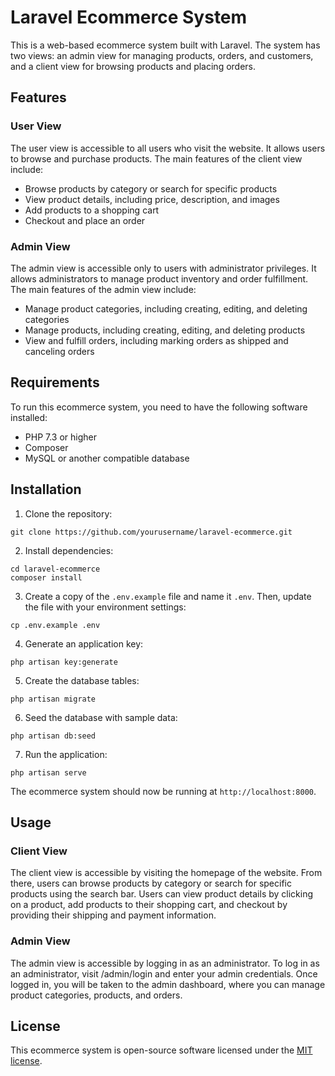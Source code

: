 # Laravel Ecommerce System

This is a web-based ecommerce system built with Laravel. The system has two views: an admin view for managing products, orders, and customers, and a client view for browsing products and placing orders.

## Features

### User View

The user view is accessible to all users who visit the website. It allows users to browse and purchase products. The main features of the client view include:

- Browse products by category or search for specific products
- View product details, including price, description, and images
- Add products to a shopping cart
- Checkout and place an order

### Admin View

The admin view is accessible only to users with administrator privileges. It allows administrators to manage product inventory and order fulfillment. The main features of the admin view include:

- Manage product categories, including creating, editing, and deleting categories
- Manage products, including creating, editing, and deleting products
- View and fulfill orders, including marking orders as shipped and canceling orders

## Requirements

To run this ecommerce system, you need to have the following software installed:

- PHP 7.3 or higher
- Composer
- MySQL or another compatible database

## Installation

1. Clone the repository:
```
git clone https://github.com/yourusername/laravel-ecommerce.git
```
2. Install dependencies:
```
cd laravel-ecommerce
composer install
```
3. Create a copy of the `.env.example` file and name it `.env`. Then, update the file with your environment settings:
```
cp .env.example .env
```
4. Generate an application key:
```
php artisan key:generate
```
5. Create the database tables:
```
php artisan migrate
```
6. Seed the database with sample data:
```
php artisan db:seed
```
7. Run the application:
```
php artisan serve
```

The ecommerce system should now be running at `http://localhost:8000`.

## Usage

### Client View
The client view is accessible by visiting the homepage of the website. From there, users can browse products by category or search for specific products using the search bar. Users can view product details by clicking on a product, add products to their shopping cart, and checkout by providing their shipping and payment information.

### Admin View
The admin view is accessible by logging in as an administrator. To log in as an administrator, visit /admin/login and enter your admin credentials. Once logged in, you will be taken to the admin dashboard, where you can manage product categories, products, and orders.

## License

This ecommerce system is open-source software licensed under the [MIT license](https://opensource.org/licenses/MIT).



